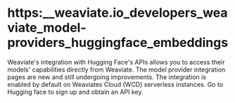 # https:\_\_weaviate.io_developers_weaviate_model-providers_huggingface_embeddings

Weaviate's integration with Hugging Face's APIs allows you to access their models' capabilities directly from Weaviate. The model provider integration pages are new and still undergoing improvements. The integration is enabled by default on Weaviates Cloud (WCD) serverless instances. Go to Hugging face to sign up and obtain an API key.
